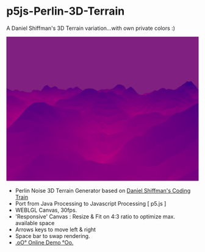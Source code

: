 # p5js-Perlin-3D-Terrain
A Daniel Shiffman's 3D Terrain variation...with own private colors :)

![3DTerrain](https://github.com/CaptainFurax/p5js-Perlin-3D-Terrain/blob/main/rsc/CPT2204022353-1268x951.png)

+ Perlin Noise 3D Terrain Generator based on [Daniel Shiffman's Coding Train](https://www.youtube.com/watch?v=IKB1hWWedMk)
+ Port from Java Processing to Javascript Processing [ p5.js ]
+ WEBLGL Canvas, 30fps.
+ 'Responsive' Canvas : Resize & Fit on 4:3 ratio to optimize max. available space
+ Arrows keys to move left & right
+ Space bar to swap rendering.
+ [.oO° Online Demo °Oo.](https://captainfurax.github.io/p5js-Perlin-3D-Terrain/)



